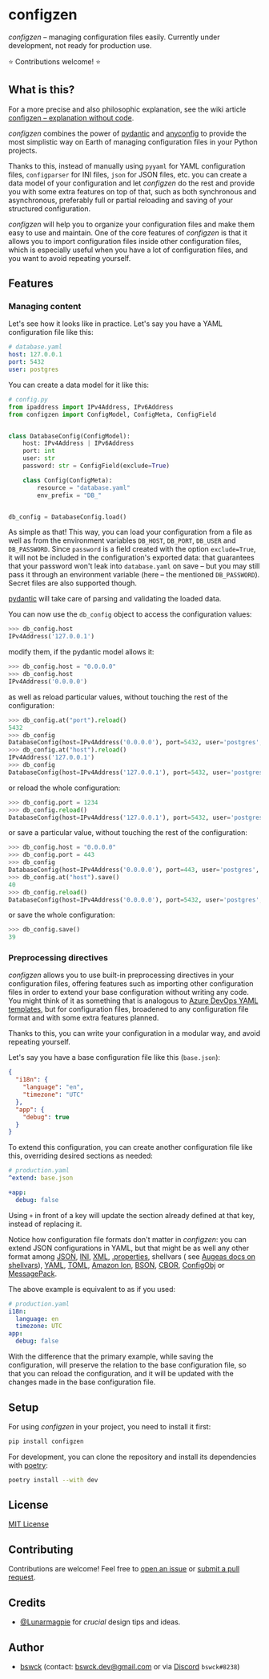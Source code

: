 # configzen

_configzen_ – managing configuration files easily.
Currently under development, not ready for production use.

⭐ Contributions welcome! ⭐

## What is this?

For a more precise and also philosophic explanation, see the wiki
article [configzen – explanation without code](https://github.com/bswck/configzen/wiki/configzen-%E2%80%93-explanation-without-code).

_configzen_ combines the power of [pydantic](https://pydantic-docs.helpmanual.io/)
and [anyconfig](https://github.com/ssato/python-anyconfig) to provide the most simplistic
way on Earth of managing configuration files in your Python projects.

Thanks to this, instead of manually using
`pyyaml` for YAML configuration files, `configparser` for INI files, `json` for JSON files, etc.
you can create a data model of your configuration and let _configzen_ do the rest and provide you
with some extra features on top of that, such as both synchronous and asynchronous,
preferably full or partial reloading and saving of your structured configuration.

_configzen_ will help you to organize your configuration files and make them easy to use
and maintain. One of the core features of _configzen_ is that it allows you to import
configuration files inside other configuration files, which is especially useful when you
have a lot of configuration files, and you want to avoid repeating yourself.

## Features

### Managing content

Let's see how it looks like in practice. Let's say you have a YAML configuration file like this:

```yaml
# database.yaml
host: 127.0.0.1
port: 5432
user: postgres
```

You can create a data model for it like this:

```python
# config.py
from ipaddress import IPv4Address, IPv6Address
from configzen import ConfigModel, ConfigMeta, ConfigField


class DatabaseConfig(ConfigModel):
    host: IPv4Address | IPv6Address
    port: int
    user: str
    password: str = ConfigField(exclude=True)

    class Config(ConfigMeta):
        resource = "database.yaml"
        env_prefix = "DB_"


db_config = DatabaseConfig.load()
```

As simple as that!
This way, you can load your configuration from a file as well as from the environment variables
`DB_HOST`, `DB_PORT`, `DB_USER` and `DB_PASSWORD`. Since `password` is a field created with
the option `exclude=True`, it will not be included in the configuration's exported data: that
guarantees that your password won't leak into `database.yaml` on save – but you may still pass it
through an environment variable (here – the mentioned `DB_PASSWORD`). Secret files are also supported though.

[pydantic](https://docs.pydantic.dev/latest/) will take care of parsing and validating the loaded data.

You can now use the `db_config` object to access the configuration values:

```python
>>> db_config.host
IPv4Address('127.0.0.1')
```

modify them, if the pydantic model allows it:

```python
>>> db_config.host = "0.0.0.0"
>>> db_config.host
IPv4Address('0.0.0.0')
```

as well as reload particular values, without touching the rest of the configuration:

```python
>>> db_config.at("port").reload()
5432
>>> db_config
DatabaseConfig(host=IPv4Address('0.0.0.0'), port=5432, user='postgres', password='password')
>>> db_config.at("host").reload()
IPv4Address('127.0.0.1')
>>> db_config
DatabaseConfig(host=IPv4Address('127.0.0.1'), port=5432, user='postgres', password='password')
```

or reload the whole configuration:

```python
>>> db_config.port = 1234
>>> db_config.reload()
DatabaseConfig(host=IPv4Address('127.0.0.1'), port=5432, user='postgres', password='password')
```

or save a particular value, without touching the rest of the configuration:

```python
>>> db_config.host = "0.0.0.0"
>>> db_config.port = 443
>>> db_config
DatabaseConfig(host=IPv4Address('0.0.0.0'), port=443, user='postgres', password='password')
>>> db_config.at("host").save()
40
>>> db_config.reload()
DatabaseConfig(host=IPv4Address('0.0.0.0'), port=5432, user='postgres', password='password')
```

or save the whole configuration:

```python
>>> db_config.save()
39
```

### Preprocessing directives

_configzen_ allows you to use built-in preprocessing directives in your configuration files,
offering features such as importing other configuration files in order to extend
your base configuration without writing any code. You might think of it as something
that is analogous
to [Azure DevOps YAML templates](https://docs.microsoft.com/en-us/azure/devops/pipelines/process/templates?view=azure-devops),
but for configuration files, broadened to any configuration file format and with some extra features planned.

Thanks to this, you can write your configuration in a modular way, and avoid repeating yourself.

Let's say you have a base configuration file like this (`base.json`):

```json
{
  "i18n": {
    "language": "en",
    "timezone": "UTC"
  },
  "app": {
    "debug": true
  }
}
```

To extend this configuration, you can create another configuration file like this,
overriding desired sections as needed:

```yaml
# production.yaml
^extend: base.json

+app:
  debug: false
```

Using `+` in front of a key will update the section already defined at that key,
instead of replacing it.

Notice how configuration file formats don't matter in _configzen_: you can
extend JSON configurations in YAML, but that might be as well any other format
among [JSON](https://en.wikipedia.org/wiki/JSON), [INI](https://en.wikipedia.org/wiki/INI_file),
[XML](https://en.wikipedia.org/wiki/XML), [.properties](https://en.wikipedia.org/wiki/.properties),
shellvars (
see [Augeas docs on shellvars](https://augeas.net/docs/references/1.4.0/lenses/files/shellvars-aug.html)),
[YAML](https://yaml.org), [TOML](https://en.wikipedia.org/wiki/TOML),
[Amazon Ion](https://en.wikipedia.org/wiki/Ion_(serialization_format)),
[BSON](https://en.wikipedia.org/wiki/BSON), [CBOR](https://en.wikipedia.org/wiki/CBOR),
[ConfigObj](https://configobj.readthedocs.io/en/latest/configobj.html#introduction) or
[MessagePack](https://en.wikipedia.org/wiki/MessagePack).

The above example is equivalent to as if you used:

```yaml
# production.yaml
i18n:
  language: en
  timezone: UTC
app:
  debug: false
```

With the difference that the primary example, while saving the configuration,
will preserve the relation to the base configuration file, so that you can reload
the configuration, and it will be updated with the changes made in the base configuration file.

## Setup

For using _configzen_ in your project, you need to install it first:

```bash
pip install configzen
```

For development, you can clone the repository and install its dependencies with [poetry](https://python-poetry.org/):

```bash
poetry install --with dev
```

## License

[MIT License](https://choosealicense.com/licenses/mit/)

## Contributing

Contributions are welcome! Feel free to [open an issue](https://github.com/bswck/configzen/issues/new/choose)
or [submit a pull request](https://github.com/bswck/configzen/compare).

## Credits

* [@Lunarmagpie](https://github.com/Lunarmagpie) for _crucial_ design tips and ideas.

## Author

* [bswck](https://github.com/bswck) (contact: bswck.dev@gmail.com or via [Discord](https://discord.com/) `bswck#8238`)
